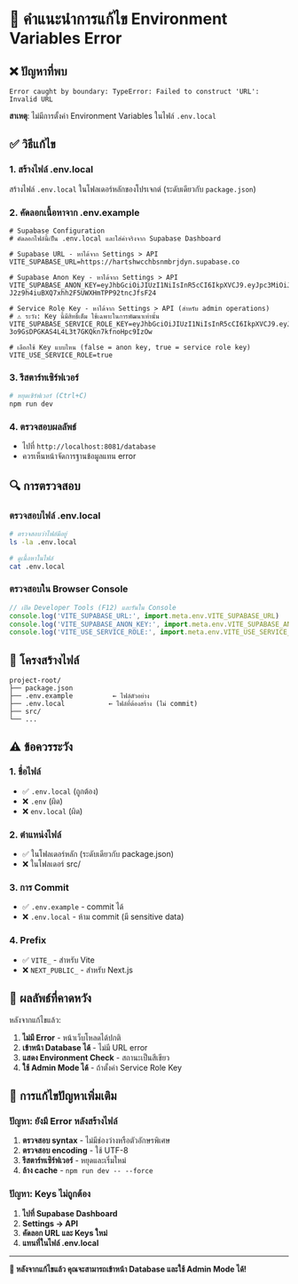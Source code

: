 # 🔧 คำแนะนำการแก้ไข Environment Variables Error

## ❌ ปัญหาที่พบ

```
Error caught by boundary: TypeError: Failed to construct 'URL': Invalid URL
```

**สาเหตุ**: ไม่มีการตั้งค่า Environment Variables ในไฟล์ `.env.local`

## ✅ วิธีแก้ไข

### 1. สร้างไฟล์ .env.local

สร้างไฟล์ `.env.local` ในโฟลเดอร์หลักของโปรเจกต์ (ระดับเดียวกับ `package.json`)

### 2. คัดลอกเนื้อหาจาก .env.example

```env
# Supabase Configuration
# คัดลอกไฟล์นี้เป็น .env.local และใส่ค่าจริงจาก Supabase Dashboard

# Supabase URL - หาได้จาก Settings > API
VITE_SUPABASE_URL=https://hartshwcchbsnmbrjdyn.supabase.co

# Supabase Anon Key - หาได้จาก Settings > API  
VITE_SUPABASE_ANON_KEY=eyJhbGciOiJIUzI1NiIsInR5cCI6IkpXVCJ9.eyJpc3MiOiJzdXBhYmFzZSIsInJlZiI6ImhhcnRzaHdjY2hic25tYnJqZHluIiwicm9sZSI6ImFub24iLCJpYXQiOjE3NTQwMzc1NzQsImV4cCI6MjA2OTYxMzU3NH0.A1hn4-J2z9h4iuBXQ7xhh2F5UWXHmTPP92tncJfsF24

# Service Role Key - หาได้จาก Settings > API (สำหรับ admin operations)
# ⚠️ ระวัง: Key นี้มีสิทธิ์เต็ม ใช้เฉพาะในการพัฒนาเท่านั้น
VITE_SUPABASE_SERVICE_ROLE_KEY=eyJhbGciOiJIUzI1NiIsInR5cCI6IkpXVCJ9.eyJpc3MiOiJzdXBhYmFzZSIsInJlZiI6ImhhcnRzaHdjY2hic25tYnJqZHluIiwicm9sZSI6InNlcnZpY2Vfcm9sZSIsImlhdCI6MTc1NDAzNzU3NCwiZXhwIjoyMDY5NjEzNTc0fQ.EuWZV7-3o9GsDPGKAS4L4L3t7GKQkn7kfnoHpc9IzOw

# เลือกใช้ Key แบบไหน (false = anon key, true = service role key)
VITE_USE_SERVICE_ROLE=true
```

### 3. รีสตาร์ทเซิร์ฟเวอร์

```bash
# หยุดเซิร์ฟเวอร์ (Ctrl+C)
npm run dev
```

### 4. ตรวจสอบผลลัพธ์

- ไปที่ `http://localhost:8081/database`
- ควรเห็นหน้าจัดการฐานข้อมูลแทน error

## 🔍 การตรวจสอบ

### ตรวจสอบไฟล์ .env.local

```bash
# ตรวจสอบว่าไฟล์มีอยู่
ls -la .env.local

# ดูเนื้อหาในไฟล์
cat .env.local
```

### ตรวจสอบใน Browser Console

```javascript
// เปิด Developer Tools (F12) และรันใน Console
console.log('VITE_SUPABASE_URL:', import.meta.env.VITE_SUPABASE_URL)
console.log('VITE_SUPABASE_ANON_KEY:', import.meta.env.VITE_SUPABASE_ANON_KEY ? 'Set' : 'Missing')
console.log('VITE_USE_SERVICE_ROLE:', import.meta.env.VITE_USE_SERVICE_ROLE)
```

## 📁 โครงสร้างไฟล์

```
project-root/
├── package.json
├── .env.example          ← ไฟล์ตัวอย่าง
├── .env.local           ← ไฟล์ที่ต้องสร้าง (ไม่ commit)
├── src/
└── ...
```

## ⚠️ ข้อควรระวัง

### 1. ชื่อไฟล์
- ✅ `.env.local` (ถูกต้อง)
- ❌ `.env` (ผิด)
- ❌ `env.local` (ผิด)

### 2. ตำแหน่งไฟล์
- ✅ ในโฟลเดอร์หลัก (ระดับเดียวกับ package.json)
- ❌ ในโฟลเดอร์ src/

### 3. การ Commit
- ✅ `.env.example` - commit ได้
- ❌ `.env.local` - ห้าม commit (มี sensitive data)

### 4. Prefix
- ✅ `VITE_` - สำหรับ Vite
- ❌ `NEXT_PUBLIC_` - สำหรับ Next.js

## 🎯 ผลลัพธ์ที่คาดหวัง

หลังจากแก้ไขแล้ว:

1. **ไม่มี Error** - หน้าเว็บโหลดได้ปกติ
2. **เข้าหน้า Database ได้** - ไม่มี URL error
3. **แสดง Environment Check** - สถานะเป็นสีเขียว
4. **ใช้ Admin Mode ได้** - ถ้าตั้งค่า Service Role Key

## 🔧 การแก้ไขปัญหาเพิ่มเติม

### ปัญหา: ยังมี Error หลังสร้างไฟล์

1. **ตรวจสอบ syntax** - ไม่มีช่องว่างหรือตัวอักษรพิเศษ
2. **ตรวจสอบ encoding** - ใช้ UTF-8
3. **รีสตาร์ทเซิร์ฟเวอร์** - หยุดและเริ่มใหม่
4. **ล้าง cache** - `npm run dev -- --force`

### ปัญหา: Keys ไม่ถูกต้อง

1. **ไปที่ Supabase Dashboard**
2. **Settings → API**
3. **คัดลอก URL และ Keys ใหม่**
4. **แทนที่ในไฟล์ .env.local**

---

**🎉 หลังจากแก้ไขแล้ว คุณจะสามารถเข้าหน้า Database และใช้ Admin Mode ได้!**